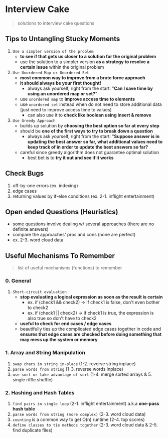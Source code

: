# Interview Cake
> solutions to interview cake questions

## Tips to Untangling Stucky Moments
1. `Use a simpler version of the problem`
    - __to see if that gets us closer to a solution for the original problem__
    - use the solution to a simpler version __as a strategy to resolve a certain issue__ within the original problem
2. `Use Unordered Map or Unordered Set`
    - __most common way to improve from a brute force approach__
    - __it should always be your first thought!__
        - always ask yourself, right from the start: "__Can I save time by using an unordered map or set?__"
    - use `unordered map` to __improve access time to elements__
    - use `unordered set` instead when do not need to store additional data (just need to improve access time to values)
        - can also use it to __check like boolean using insert & remove__
3. `Use Greedy Approach`
    - builds up solution by __choosing the best option so far at every step__
    - should be __one of the first ways to try to break down a question__
        - always ask yourself, right from the start: "__Suppose answer is in updating the best answer so far, what additional values need to keep track of in order to update the best answers so far?__
    - careful since greedy algorithm does not guarantee optimal solution
        - best bet is to __try it out and see if it works__

## Check Bugs
1. off-by-one errors (ex. indexing)
2. edge cases
3. returning values by if-else conditions (ex. 2-1. inflight entertainment)

## Open ended Questions (Heuristics)
- some questions involve dealing w/ several approaches (there are no definite answers)
- compare the approaches' pros and cons (none are perfect)
- ex. 2-3. word cloud data

## Useful Mechanisms To Remember
> list of useful mechanisms (functions) to remember

### 0. General
1. `Short-circuit evaluation`
    - __stop evaluating a logical expression as soon as the result is certain__
        - ex. if (check1 && check2) -> if check1 is false, don't even bother to check2
        - ex. if (check1 || check2) -> if check1 is true, the expression is also true so don't have to check2
    - __useful to check for end cases / edge cases__
    - beautifully ties up the complicated edge cases together in code and __ensures that edge cases are checked before doing something that may mess up the system or memory__

### 1. Array and String Manipulation
1. `swap chars in string in-place` (1-2. reverse string inplace)
2. `parse words from string` (1-3. reverse words inplace)
3. `use sort or take advantage of sort` (1-4. merge sorted arrays & 5. single riffle shuffle)

### 2. Hashing and Hash Tables
1. `find pairs in single loop` (2-1. inflight entertainment) a.k.a __one-pass hash table__
2. `parse words from string (more complex)` (2-3. word cloud data)
3. `counting` is a common way to get O(n) runtime (2-4. top scores)
4. `define classes to tie methods together` (2-3. word cloud data & 2-5. find duplicate files)